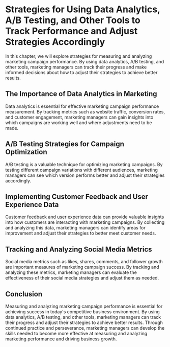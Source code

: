 Strategies for Using Data Analytics, A/B Testing, and Other Tools to Track Performance and Adjust Strategies Accordingly
====================================================================================================================================================================

In this chapter, we will explore strategies for measuring and analyzing marketing campaign performance. By using data analytics, A/B testing, and other tools, marketing managers can track their progress and make informed decisions about how to adjust their strategies to achieve better results.

The Importance of Data Analytics in Marketing
---------------------------------------------

Data analytics is essential for effective marketing campaign performance measurement. By tracking metrics such as website traffic, conversion rates, and customer engagement, marketing managers can gain insights into which campaigns are working well and where adjustments need to be made.

A/B Testing Strategies for Campaign Optimization
------------------------------------------------

A/B testing is a valuable technique for optimizing marketing campaigns. By testing different campaign variations with different audiences, marketing managers can see which version performs better and adjust their strategies accordingly.

Implementing Customer Feedback and User Experience Data
-------------------------------------------------------

Customer feedback and user experience data can provide valuable insights into how customers are interacting with marketing campaigns. By collecting and analyzing this data, marketing managers can identify areas for improvement and adjust their strategies to better meet customer needs.

Tracking and Analyzing Social Media Metrics
-------------------------------------------

Social media metrics such as likes, shares, comments, and follower growth are important measures of marketing campaign success. By tracking and analyzing these metrics, marketing managers can evaluate the effectiveness of their social media strategies and adjust them as needed.

Conclusion
----------

Measuring and analyzing marketing campaign performance is essential for achieving success in today's competitive business environment. By using data analytics, A/B testing, and other tools, marketing managers can track their progress and adjust their strategies to achieve better results. Through continued practice and perseverance, marketing managers can develop the skills needed to become more effective at measuring and analyzing marketing performance and driving business growth.
